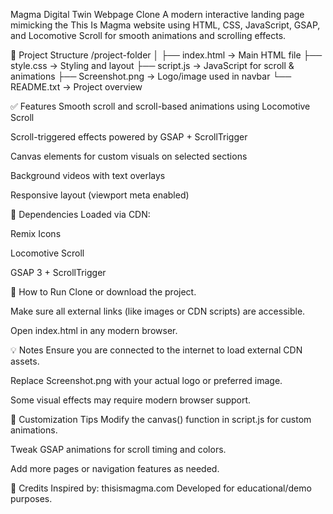 Magma Digital Twin Webpage Clone
A modern interactive landing page mimicking the This Is Magma website using HTML, CSS, JavaScript, GSAP, and Locomotive Scroll for smooth animations and scrolling effects.

📁 Project Structure
  /project-folder
  │
  ├── index.html          → Main HTML file
  ├── style.css           → Styling and layout
  ├── script.js           → JavaScript for scroll & animations
  ├── Screenshot.png      → Logo/image used in navbar
  └── README.txt          → Project overview

✅ Features
  Smooth scroll and scroll-based animations using Locomotive Scroll
  
  Scroll-triggered effects powered by GSAP + ScrollTrigger
  
  Canvas elements for custom visuals on selected sections
  
  Background videos with text overlays
  
  Responsive layout (viewport meta enabled)

🧩 Dependencies
Loaded via CDN:

  Remix Icons

  Locomotive Scroll

  GSAP 3 + ScrollTrigger

🚀 How to Run
  Clone or download the project.
    
  Make sure all external links (like images or CDN scripts) are accessible.
  
  Open index.html in any modern browser.

💡 Notes
  Ensure you are connected to the internet to load external CDN assets.
  
  Replace Screenshot.png with your actual logo or preferred image.
  
  Some visual effects may require modern browser support.

🔧 Customization Tips
  Modify the canvas() function in script.js for custom animations.
  
  Tweak GSAP animations for scroll timing and colors.
  
  Add more pages or navigation features as needed.

📌 Credits
  Inspired by: thisismagma.com
  Developed for educational/demo purposes.


